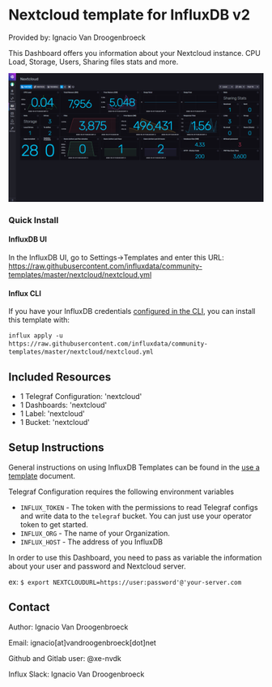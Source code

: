 # Nextcloud template for InfluxDB v2

Provided by: Ignacio Van Droogenbroeck

This Dashboard offers you information about your Nextcloud instance. CPU Load, Storage, Users, Sharing files stats and more.

![Dashboard Screenshot](screenshot.png)

### Quick Install

#### InfluxDB UI

In the InfluxDB UI, go to Settings->Templates and enter this URL: https://raw.githubusercontent.com/influxdata/community-templates/master/nextcloud/nextcloud.yml

#### Influx CLI
If you have your InfluxDB credentials [configured in the CLI](https://v2.docs.influxdata.com/v2.0/reference/cli/influx/config/), you can install this template with:

```
influx apply -u https://raw.githubusercontent.com/influxdata/community-templates/master/nextcloud/nextcloud.yml
```

## Included Resources

  - 1 Telegraf Configuration: 'nextcloud'
  - 1 Dashboards: 'nextcloud'
  - 1 Label: 'nextcloud'
  - 1 Bucket: 'nextcloud'

## Setup Instructions

General instructions on using InfluxDB Templates can be found in the [use a template](../docs/use_a_template.md) document.

Telegraf Configuration requires the following environment variables
  - `INFLUX_TOKEN` - The token with the permissions to read Telegraf configs and write data to the `telegraf` bucket. You can just use your operator token to get started.
  - `INFLUX_ORG` - The name of your Organization.
  - `INFLUX_HOST` - The address of you InfluxDB

In order to use this Dashboard, you need to pass as variable the information about your user and password and Nextcloud server.

ex: ```$ export NEXTCLOUDURL=https://user:password'@'your-server.com```

## Contact

Author: Ignacio Van Droogenbroeck

Email: ignacio[at]vandroogenbroeck[dot]net

Github and Gitlab user: @xe-nvdk

Influx Slack: Ignacio Van Droogenbroeck
